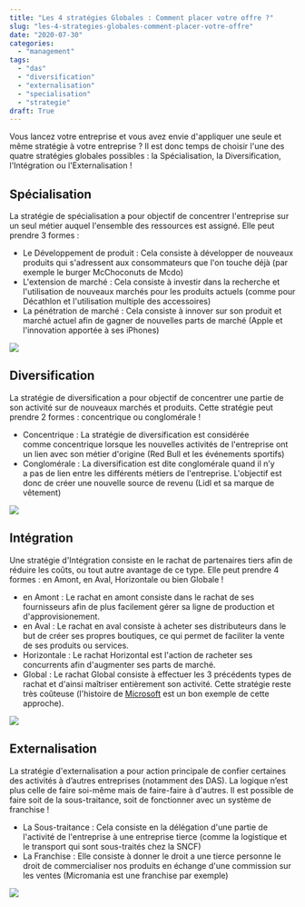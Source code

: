 ```yaml
---
title: "Les 4 stratégies Globales : Comment placer votre offre ?"
slug: "les-4-strategies-globales-comment-placer-votre-offre"
date: "2020-07-30"
categories: 
  - "management"
tags: 
  - "das"
  - "diversification"
  - "externalisation"
  - "specialisation"
  - "strategie"
draft: True
---
```


Vous lancez votre entreprise et vous avez envie d'appliquer une seule et même stratégie à votre entreprise ? Il est donc temps de choisir l'une des quatre stratégies globales possibles : la Spécialisation, la Diversification, l'Intégration ou l'Externalisation !

## Spécialisation

La stratégie de spécialisation a pour objectif de concentrer l'entreprise sur un seul métier auquel l'ensemble des ressources est assigné. Elle peut prendre 3 formes :

- Le Développement de produit : Cela consiste à développer de nouveaux produits qui s'adressent aux consommateurs que l'on touche déjà (par exemple le burger McChoconuts de Mcdo)
- L'extension de marché : Cela consiste à investir dans la recherche et l'utilisation de nouveaux marchés pour les produits actuels (comme pour Décathlon et l'utilisation multiple des accessoires)
- La pénétration de marché : Cela consiste à innover sur son produit et marché actuel afin de gagner de nouvelles parts de marché (Apple et l'innovation apportée à ses iPhones)

![](images/abstract-accuracy-accurate-aim-262438-1024x681.jpg)

## Diversification

La stratégie de diversification a pour objectif de concentrer une partie de son activité sur de nouveaux marchés et produits. Cette stratégie peut prendre 2 formes : concentrique ou conglomérale !

- Concentrique : La stratégie de diversification est considérée comme concentrique lorsque les nouvelles activités de l'entreprise ont un lien avec son métier d'origine (Red Bull et les événements sportifs)
- Conglomérale : La diversification est dite conglomérale quand il n’y a pas de lien entre les différents métiers de l'entreprise. L'objectif est donc de créer une nouvelle source de revenu (Lidl et sa marque de vêtement)

![](images/set-of-colorful-semiprecious-stones-placed-chaotically-on-4040599-683x1024.jpg)

## Intégration

Une stratégie d'Intégration consiste en le rachat de partenaires tiers afin de réduire les coûts, ou tout autre avantage de ce type. Elle peut prendre 4 formes : en Amont, en Aval, Horizontale ou bien Globale !

- en Amont : Le rachat en amont consiste dans le rachat de ses fournisseurs afin de plus facilement gérer sa ligne de production et d'approvisionement.
- en Aval : Le rachat en aval consiste à acheter ses distributeurs dans le but de créer ses propres boutiques, ce qui permet de faciliter la vente de ses produits ou services.
- Horizontale : Le rachat Horizontal est l'action de racheter ses concurrents afin d'augmenter ses parts de marché.
- Global : Le rachat Global consiste à effectuer les 3 précédents types de rachat et d'ainsi maîtriser entièrement son activité. Cette stratégie reste très coûteuse (l'histoire de [Microsoft](https://www.microsoft.com/fr-fr) est un bon exemple de cette approche).

![](images/working-macbook-computer-keyboard-34577-1024x683.jpg)

## Externalisation

La stratégie d'externalisation a pour action principale de confier certaines des activités à d’autres entreprises (notamment des DAS). La logique n’est plus celle de faire soi-même mais de faire-faire à d'autres. Il est possible de faire soit de la sous-traitance, soit de fonctionner avec un système de franchise !

- La Sous-traitance : Cela consiste en la délégation d'une partie de l'activité de l'entreprise à une entreprise tierce (comme la logistique et le transport qui sont sous-traités chez la SNCF)
- La Franchise : Elle consiste à donner le droit a une tierce personne le droit de commercialiser nos produits en échange d'une commission sur les ventes (Micromania est une franchise par exemple)

![](images/booth-branding-business-buy-264636-1024x683.jpg)
